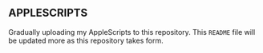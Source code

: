 ## APPLESCRIPTS

Gradually uploading my AppleScripts to this repository.
This `README` file will be updated more as this repository takes form.
